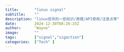 ```yaml
---
title:       "linux signal"
subtitle:    ""
description: "linux信号的一些知识/原理/API使用/注意点等"
date:        2024-12-30T08:26:25Z
author:      "Wayne"
image:       ""
tags:        ["signal","sigaction"]
categories:  ["Tech" ]
---
```

